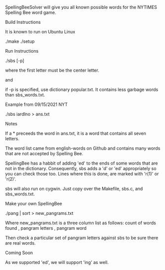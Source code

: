 SpellingBeeSolver will give you all known possible words
for the NYTIMES Spelling Bee word game.

Build Instructions

  It is known to run on Ubuntu Linux

  ./make
  ./setup

Run Instructions

  ./sbs [-p] <seven-puzzle-letters>

  where the first letter must be the center letter.

  and

  if -p is specified, use dictionary popular.txt. It contains
  less garbage words than sbs_words.txt.
  
Example from 09/15/2021 NYT

  ./sbs iardlno > ans.txt

Notes

  If a * preceeds the word in ans.txt, it is a word that contains
  all seven letters.

  The word list came from english-words on Github and contains many
  words that are not accepted by Spelling Bee.

  SpellingBee has a habbit of adding 'ed' to the ends of some
  words that are not in the dictionary. Consequently, sbs adds a
  'd' or 'ed' appropriately so you can check those too. Lines
  where this is done, are marked with 'r(1)' or 'r(2)'.

  sbs will also run on cygwin. Just copy over the Makefile,
  sbs.c, and sbs_words.txt.

Make your own SpellingBee

  ./pang | sort > new_pangrams.txt

  Where new_pangrams.txt is a three column list as follows:
    count of words found , pangram letters , pangram word

  Then check a particular set of pangram letters against sbs to be
  sure there are real words.
  
Coming Soon

  As we supported 'ed', we will support 'ing' as well.

